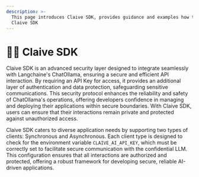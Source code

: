 ```yaml
---
description: >-
  This page introduces Claive SDK, provides guidance and examples how to use
  Claive SDK
---
```


# 👩‍💻 Claive SDK

Claive SDK is an advanced security layer designed to integrate seamlessly with Langchaine's ChatOllama, ensuring a secure and efficient API interaction. By requiring an API Key for access, it provides an additional layer of authentication and data protection, safeguarding sensitive communications. This security protocol enhances the reliability and safety of ChatOllama's operations, offering developers confidence in managing and deploying their applications within secure boundaries. With Claive SDK, users can ensure that their interactions remain private and protected against unauthorized access.

Claive SDK caters to diverse application needs by supporting two types of clients: Synchronous and Asynchronous. Each client type is designed to check for the environment variable `CLAIVE_AI_API_KEY`, which must be correctly set to facilitate secure communication with the confidential LLM. This configuration ensures that all interactions are authorized and protected, offering a robust framework for developing secure, reliable AI-driven applications.



